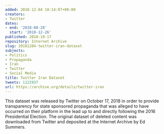 ```yaml
---
added: 2018-12-04 10:14:07+00:00
creators:
- Twitter
dates:
- end: '2018-08-28'
  start: '2010-12-26'
published: 2018-10-17
repository: Internet Archive
slug: 20181204-twitter-iran-dataset
subjects:
- Politics
- Propaganda
- Iran
- Twitter
- Social Media
title: Twitter Iran Dataset
tweets: 1122937
url: https://archive.org/details/twitter-iran
---
```


This dataset was released by Twitter on October 17, 2018 in order to provide transparency for state sponsored propaganda that was alleged to have occurred on their platform in the lead up to and directly following the 2016 Presidential Election. The original dataset of deleted content was downloaded from Twitter and deposited at the Internet Archive by Ed Summers.
